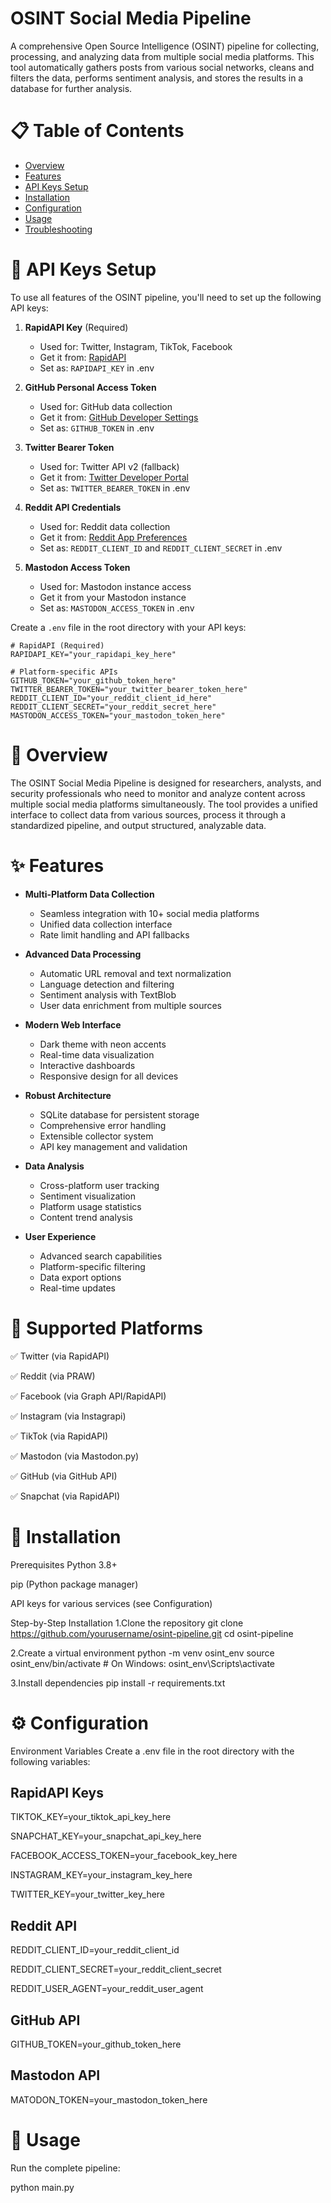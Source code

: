 # **OSINT Social Media Pipeline**

A comprehensive Open Source Intelligence (OSINT) pipeline for collecting, processing, and analyzing data from multiple social media platforms. This tool automatically gathers posts from various social networks, cleans and filters the data, performs sentiment analysis, and stores the results in a database for further analysis.


# **📋 Table of Contents**

- [Overview](#overview)
- [Features](#features)
- [API Keys Setup](#api-keys-setup)
- [Installation](#installation)
- [Configuration](#configuration)
- [Usage](#usage)
- [Troubleshooting](#troubleshooting)

# **🔑 API Keys Setup**

To use all features of the OSINT pipeline, you'll need to set up the following API keys:

1. **RapidAPI Key** (Required)
   - Used for: Twitter, Instagram, TikTok, Facebook
   - Get it from: [RapidAPI](https://rapidapi.com/)
   - Set as: `RAPIDAPI_KEY` in .env

2. **GitHub Personal Access Token**
   - Used for: GitHub data collection
   - Get it from: [GitHub Developer Settings](https://github.com/settings/tokens)
   - Set as: `GITHUB_TOKEN` in .env

3. **Twitter Bearer Token**
   - Used for: Twitter API v2 (fallback)
   - Get it from: [Twitter Developer Portal](https://developer.twitter.com/)
   - Set as: `TWITTER_BEARER_TOKEN` in .env

4. **Reddit API Credentials**
   - Used for: Reddit data collection
   - Get it from: [Reddit App Preferences](https://www.reddit.com/prefs/apps)
   - Set as: `REDDIT_CLIENT_ID` and `REDDIT_CLIENT_SECRET` in .env

5. **Mastodon Access Token**
   - Used for: Mastodon instance access
   - Get it from your Mastodon instance
   - Set as: `MASTODON_ACCESS_TOKEN` in .env

Create a `.env` file in the root directory with your API keys:

```env
# RapidAPI (Required)
RAPIDAPI_KEY="your_rapidapi_key_here"

# Platform-specific APIs
GITHUB_TOKEN="your_github_token_here"
TWITTER_BEARER_TOKEN="your_twitter_bearer_token_here"
REDDIT_CLIENT_ID="your_reddit_client_id_here"
REDDIT_CLIENT_SECRET="your_reddit_secret_here"
MASTODON_ACCESS_TOKEN="your_mastodon_token_here"
```


# **🌟 Overview**

The OSINT Social Media Pipeline is designed for researchers, analysts, and security professionals who need to monitor and analyze content across multiple social media platforms simultaneously. The tool provides a unified interface to collect data from various sources, process it through a standardized pipeline, and output structured, analyzable data.


# **✨ Features**

- **Multi-Platform Data Collection**
  - Seamless integration with 10+ social media platforms
  - Unified data collection interface
  - Rate limit handling and API fallbacks

- **Advanced Data Processing**
  - Automatic URL removal and text normalization
  - Language detection and filtering
  - Sentiment analysis with TextBlob
  - User data enrichment from multiple sources

- **Modern Web Interface**
  - Dark theme with neon accents
  - Real-time data visualization
  - Interactive dashboards
  - Responsive design for all devices

- **Robust Architecture**
  - SQLite database for persistent storage
  - Comprehensive error handling
  - Extensible collector system
  - API key management and validation

- **Data Analysis**
  - Cross-platform user tracking
  - Sentiment visualization
  - Platform usage statistics
  - Content trend analysis

- **User Experience**
  - Advanced search capabilities
  - Platform-specific filtering
  - Data export options
  - Real-time updates


# **📱 Supported Platforms**

✅ Twitter (via RapidAPI)

✅ Reddit (via PRAW)

✅ Facebook (via Graph API/RapidAPI)

✅ Instagram (via Instagrapi)

✅ TikTok (via RapidAPI)

✅ Mastodon (via Mastodon.py)

✅ GitHub (via GitHub API)

✅ Snapchat (via RapidAPI)


# **🔧 Installation**

Prerequisites
Python 3.8+

pip (Python package manager)

API keys for various services (see Configuration)

Step-by-Step Installation
1.Clone the repository
git clone https://github.com/yourusername/osint-pipeline.git
cd osint-pipeline

2.Create a virtual environment
python -m venv osint_env
source osint_env/bin/activate  # On Windows: osint_env\Scripts\activate

3.Install dependencies
pip install -r requirements.txt


# **⚙️ Configuration**
Environment Variables
Create a .env file in the root directory with the following variables:

## **RapidAPI Keys**

TIKTOK_KEY=your_tiktok_api_key_here

SNAPCHAT_KEY=your_snapchat_api_key_here

FACEBOOK_ACCESS_TOKEN=your_facebook_key_here

INSTAGRAM_KEY=your_instagram_key_here

TWITTER_KEY=your_twitter_key_here

## **Reddit API**

REDDIT_CLIENT_ID=your_reddit_client_id

REDDIT_CLIENT_SECRET=your_reddit_client_secret

REDDIT_USER_AGENT=your_reddit_user_agent

## **GitHub API**

GITHUB_TOKEN=your_github_token_here

## **Mastodon API**

MATODON_TOKEN=your_mastodon_token_here


# **🚀 Usage**

Run the complete pipeline:

python main.py
